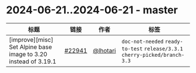# 2024-06-21..2024-06-21 - master
| 标题 | 链接 | 作者 | 标签 |
| - | :--: | :--: | - |
| [improve][misc] Set Alpine base image to 3.20 instead of 3.19.1 | [#22941](https://github.com/apache/pulsar/pull/22941) | [@lhotari](https://github.com/lhotari) | `doc-not-needed` `ready-to-test` `release/3.3.1` `cherry-picked/branch-3.3`  | 
